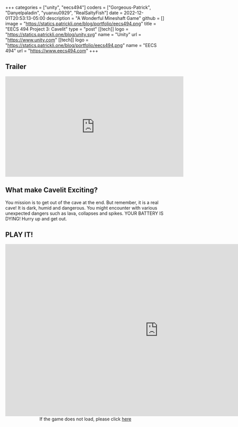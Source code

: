 +++
categories = ["unity", "eecs494"]
coders = ["Gorgeous-Patrick", "Danyelpaladin", "yuanxu0929", "RealSaltyFish"]
date = 2022-12-01T20:53:13-05:00
description = "A Wonderful Mineshaft Game"
github = []
image = "https://statics.patrickli.one/blog/portfolio/eecs494.png"
title = "EECS 494 Project 3: Cavelit"
type = "post"
[[tech]]
logo = "https://statics.patrickli.one/blog/unity.svg"
name = "Unity"
url = "https://www.unity.com"
[[tech]]
logo = "https://statics.patrickli.one/blog/portfolio/eecs494.png"
name = "EECS 494"
url = "https://www.eecs494.com"
+++

## Trailer

<center>
<iframe width="560" height="315" src="https://www.youtube-nocookie.com/embed/oizey1BYwk4" title="YouTube video player" frameborder="0" allow="accelerometer; autoplay; clipboard-write; encrypted-media; gyroscope; picture-in-picture" allowfullscreen></iframe>
</center>

## What make Cavelit Exciting?

You mission is to get out of the cave at the end. But remember, it is a real cave! It is dark, humid and dangerous. You might encounter with various unexpected dangers such as lava, collapses and spikes. YOUR BATTERY IS DYING! Hurry up and get out.

## PLAY IT!

<center><iframe src="https://itch.io/embed-upload/6964994?color=000000" allowfullscreen="" width="960" height="540" frameborder="0"><a href="https://henrlin24.itch.io/cavelit">Play Cavelit on itch.io</a></iframe></center>
<center>If the game does not load, please click <a href="https://itch.io/embed-upload/6964994?color=000000">here</a></center>


